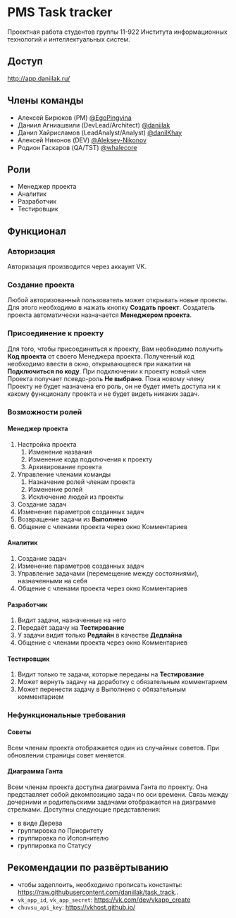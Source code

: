 # PMS Task tracker

Проектная работа студентов группы 11-922 Института информационных технологий и интеллектуальных систем.

## Доступ
http://app.daniilak.ru/

## Члены команды

- Алексей Бирюков (PM) [@EgoPingvina](https://github.com/EgoPingvina)
- Даниил Агниашвили (DevLead/Architect) [@daniilak](https://github.com/daniilak)
- Данил Хайрисламов (LeadAnalyst/Analyst) [@danilKhay](https://github.com/danilKhay)
- Алексей Никонов (DEV) [@Aleksey-Nikonov](https://github.com/Aleksey-Nikonov)
- Родион Гаскаров (QA/TST) [@whalecore](https://github.com/whalecore)

## Роли
- Менеджер проекта
- Аналитик
- Разработчик
- Тестировщик

## Функционал

### Авторизация
Авторизация производится через аккаунт VK.

### Создание проекта
Любой авторизованный пользователь может открывать новые проекты.
Для этого необходимо в нажать кнопку <b>Создать проект</b>.
Создатель проекта автоматически назначается <b>Менеджером проекта</b>.

### Присоединение к проекту
Для того, чтобы присоединиться к проекту, Вам необходимо получить <b>Код проекта</b> от своего Менеджера проекта.
Полученный код необходимо ввести в окно, открывающееся при нажатии на <b>Подключиться по коду</b>.
При подключении к проекту новый член Проекта получает псевдо-роль <b>Не выбрано</b>.
Пока новому члену Проекту не будет назначена его роль, он не будет иметь доступа ни к какому функционалу проекта и не будет видеть никаких задач.

### Возможности ролей

#### Менеджер проекта
1. Настройка проекта
    1. Изменение названия
    2. Изменение кода подключения к проекту
    3. Архивирование проекта
2. Управление членами команды
    1. Назначение ролей членам проекта
    2. Изменение ролей
    3. Исключение людей из проекты
3. Создание задач
4. Изменение параметров созданных задач
5. Возвращение задачи из <b>Выполнено</b>
6. Общение с членами проекта через окно Комментариев

#### Аналитик
1. Создание задач
2. Изменение параметров созданных задач
3. Управление задачами (перемещение между состояниями), назначенными на себя
4. Общение с членами проекта через окно Комментариев

#### Разработчик
1. Видит задачи, назначенные на него
2. Передаёт задачу на <b>Тестирование</b>
3. У задачи видит только <b>Редлайн</b> в качестве <b>Дедлайна</b>
4. Общение с членами проекта через окно Комментариев

#### Тестировщик
1. Видит только те задачи, которые переданы на <b>Тестирование</b>
2. Может вернуть задачу на доработку с обязательным комментарием
3. Может перенести задачу в Выполнено с обязательным комментарием

### Нефункциональные требования

#### Советы
Всем членам проекта отображается один из случайных советов. При обновлении страницы совет меняется.

#### Диаграмма Ганта
Всем членам проекта доступна диаграмма Ганта по проекту.
Она представляет собой декомпозицию задач по оси времени.
Связь между дочерними и родительскими задачами отображается на диаграмме стрелками.
Доступны следующие представления:
- в виде Дерева
- группировка по Приоритету
- группировка по Исполнителю
- группировка по Статусу

## Рекомендации по развёртыванию
- чтобы задеплоить, необходимо прописать константы: https://raw.githubusercontent.com/daniilak/task_track..
- `vk_app_id`, `vk_app_secret`: https://vk.com/dev/vkapp_create
- `chuvsu_api_key`: https://vkhost.github.io/
